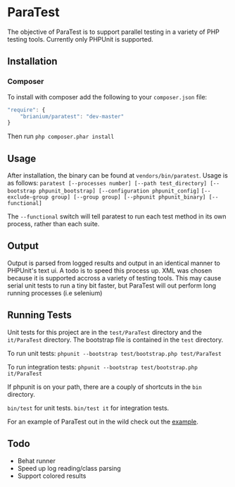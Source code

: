 ParaTest
========
The objective of ParaTest is to support parallel testing in a variety of PHP testing tools. Currently only PHPUnit is supported.

Installation
------------
### Composer ###
To install with composer add the following to your `composer.json` file:
```js
"require": {
    "brianium/paratest": "dev-master"
}
```
Then run `php composer.phar install`

Usage
-----
After installation, the binary can be found at `vendors/bin/paratest`. Usage is as follows:
`paratest [--processes number] [--path test_directory] [--bootstrap phpunit_bootstrap] [--configuration phpunit_config]`
`[--exclude-group group] [--group group] [--phpunit phpunit_binary] [--functional]`

The `--functional` switch will tell paratest to run each test method in its own process, rather than each suite.

Output
------
Output is parsed from logged results and output in an identical manner to PHPUnit's text ui. A todo is to speed this process up. XML was chosen because it is supported accross a variety of testing tools. This may cause serial unit tests to run a tiny bit faster, but ParaTest will out perform long running processes (i.e selenium)

Running Tests
-------------
Unit tests for this project are in the `test/ParaTest` directory and the `it/ParaTest` directory. The bootstrap file is contained in the `test` directory.

To run unit tests:
`phpunit --bootstrap test/bootstrap.php test/ParaTest`

To run integration tests:
`phpunit --bootstrap test/bootstrap.php it/ParaTest`

If phpunit is on your path, there are a couply of shortcuts in the `bin` directory.

`bin/test` for unit tests.
`bin/test it` for integration tests.

For an example of ParaTest out in the wild check out the [example](https://github.com/brianium/paratest-selenium).

Todo
----
* Behat runner
* Speed up log reading/class parsing
* Support colored results